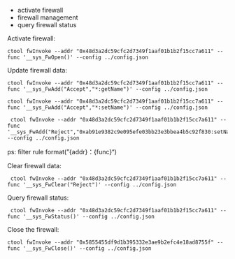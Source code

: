 + activate firewall
+ firewall management
+ query firewall status

Activate firewall:

```shell
ctool fwInvoke --addr "0x48d3a2dc59cfc2d7349f1aaf01b1b2f15cc7a611" --func '__sys_FwOpen()' --config ../config.json 
```

Update firewall data:

```shell
ctool fwInvoke --addr "0x48d3a2dc59cfc2d7349f1aaf01b1b2f15cc7a611" --func '__sys_FwAdd("Accept","*:getName")' --config ../config.json 

ctool fwInvoke --addr "0x48d3a2dc59cfc2d7349f1aaf01b1b2f15cc7a611" --func '__sys_FwAdd("Accept","*:setName")' --config ../config.json 
```

```shell
 ctool fwInvoke --addr "0x48d3a2dc59cfc2d7349f1aaf01b1b2f15cc7a611" --func '__sys_FwAdd("Reject","0xab91e9382c9e095efe03bb23e3bbea4b5c92f830:setName")' --config ../config.json 
```

ps: filter rule format(”{addr}：{func}“)

Clear firewall data:

```shell
 ctool fwInvoke --addr "0x48d3a2dc59cfc2d7349f1aaf01b1b2f15cc7a611" --func '__sys_FwClear("Reject")' --config ../config.json 
```

Query firewall status:

```shell
 ctool fwInvoke --addr "0x48d3a2dc59cfc2d7349f1aaf01b1b2f15cc7a611" --func '__sys_FwStatus()' --config ../config.json 
```

Close the firewall:

```shell
ctool fwInvoke --addr "0x5855455df9d1b395332e3ae9b2efc4e18ad8755f" --func '__sys_FwClose()' --config ../config.json
```


